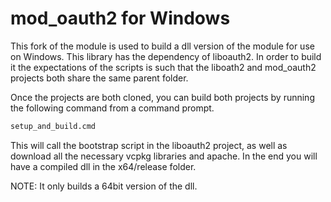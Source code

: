 # mod_oauth2 for Windows

This fork of the module is used to build a dll version of the module for use on Windows. This library has the dependency of liboauth2. In order to build it the expectations of the scripts is such that the liboath2 and mod_oauth2 projects both share the same parent folder.  

Once the projects are both cloned, you can build both projects by running the following command from a command prompt.

```cmd
setup_and_build.cmd
```

This will call the bootstrap script in the liboauth2 project, as well as download all the necessary vcpkg libraries and apache.  In the end you will have a compiled dll in the x64/release folder.

NOTE: It only builds a 64bit version of the dll.